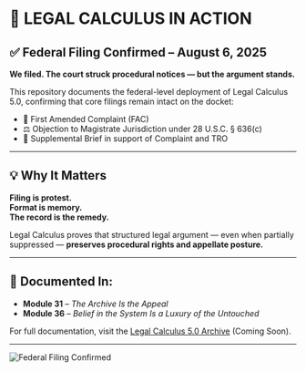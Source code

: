 # 📣 LEGAL CALCULUS IN ACTION  
## ✅ Federal Filing Confirmed – August 6, 2025

**We filed. The court struck procedural notices — but the argument stands.**

This repository documents the federal-level deployment of Legal Calculus 5.0, confirming that core filings remain intact on the docket:

- 🧾 First Amended Complaint (FAC)
- ⚖️ Objection to Magistrate Jurisdiction under 28 U.S.C. § 636(c)
- 📄 Supplemental Brief in support of Complaint and TRO

---

## 💡 Why It Matters

**Filing is protest.**  
**Format is memory.**  
**The record is the remedy.**

Legal Calculus proves that structured legal argument — even when partially suppressed — **preserves procedural rights and appellate posture.**

---

## 🧠 Documented In:

- **Module 31** – *The Archive Is the Appeal*  
- **Module 36** – *Belief in the System Is a Luxury of the Untouched*  

For full documentation, visit the [Legal Calculus 5.0 Archive](https://yourfuturelink.com) (Coming Soon).

---

![Federal Filing Confirmed](legal_calculus_federal_filing.png)
